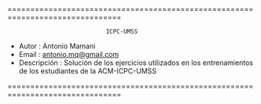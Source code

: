 ===============================================================================
                                
                                ICPC-UMSS

- Autor       : Antonio Mamani
- Email       : antonio.mq@gmail.com
- Descripción : Solución de los ejercicios utilizados en los entrenamientos de
              los estudiantes de la ACM-ICPC-UMSS

===============================================================================
